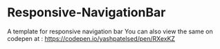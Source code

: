 # Responsive-NavigationBar
A template for responsive navigation bar
You can also view the same on codepen at : https://codepen.io/yashpatelsed/pen/RXexKZ
